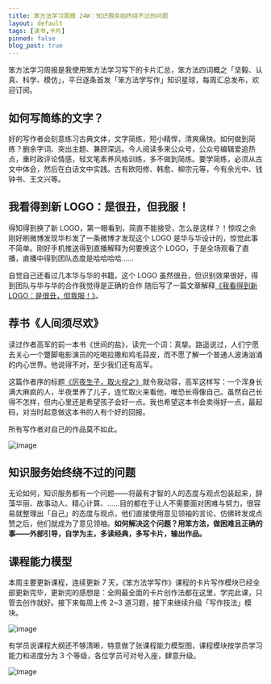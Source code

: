```yaml
---
title: 笨方法学习周报 24W：知识服务始终绕不过的问题
layout: default
tags: [读书,卡片]
pinned: false
blog_post: true
---
```


笨方法学习周报是我使用笨方法学习写下的卡片汇总，笨方法四词概之「坚毅、认真、科学、模仿」，平日逐条首发「笨方法学写作」知识星球，每周汇总发布，欢迎订阅。


## 如何写简练的文字？

好的写作者会刻意练习古典文体，文字简练，短小精悍，清爽痛快。如何做到简练？删余字词、突出主题、兼顾深远。今人阅读多来公众号，公众号编辑爱追热点，重时政评论情感，轻文笔素养风格训练，多不做到简练。要学简练，必须从古文中体会，然后在白话文中实践。古有欧阳修、韩愈、柳宗元等，今有余光中、钱钟书、王文兴等。


## 我看得到新 LOGO：是很丑，但我服！

得知得到换了新 LOGO，第一眼看到，简直不能接受，怎么是这样？！惊叹之余刚好刷微博发现华杉发了一条微博才发现这个 LOGO 是华与华设计的，惊觉此事不简单。刚好手机推送得到直播解释为何要换这个 LOGO，于是全场观看了直播，直播中得到团队态度是哈哈哈哈……

自觉自己还看过几本华与华的书籍，这个 LOGO 虽然很丑，但识别效果很好，得到团队与华与华的合作我觉得是正确的合作 随后写了一篇文章解释[《我看得到新 LOGO：是很丑，但我服！》](https://www.jianshu.com/p/0367fa740776)。


## 荐书《人间须尽欢》

读过作者高军的前一本书《世间的盐》，读完一个词：真挚。路遥说过，人们宁愿去关心一个蹩脚电影演员的吃喝拉撒和鸡毛蒜皮，而不愿了解一个普通人波涛汹涌的内心世界。他说得不对，至少我们还有高军。

这篇作者序的标题[《厉夜生子，取火视之》](https://www.douban.com/note/671615992/?start=0&post=ok#last)就令我动容，高军这样写：一个浑身长满大麻疯的人，半夜里养了儿子，连忙取火来看他，唯恐长得像自己。虽然自己长得不怎样，但内心里还是希望孩子会好一点。我也希望这本书会卖得好一点，最起码，对当时起意做这本书的人有个好的回报。

所有写作者对自己的作品莫不如此。

![image](http://upload-images.jianshu.io/upload_images/32598-fc23a00a30d9e633?imageMogr2/auto-orient/strip%7CimageView2/2/w/1240)

## 知识服务始终绕不过的问题

无论如何，知识服务都有一个问题——将最有才智的人的态度与观点包装起来，辞藻华丽、故事动人、精心计算、……目的都在于让人不需要面对困难与努力，很容易就整理出「自己」的态度与观点，他们直接使用意见领袖的言论，仿佛转发或点赞之后，他们就成为了意见领袖。**如何解决这个问题？用笨方法，做困难且正确的事——外部引导，自学为主，多读经典，多写卡片，输出作品。**

## 课程能力模型

本周主要更新课程，连续更新 7 天，《笨方法学写作》课程的卡片写作模块已经全部更新完毕，更新完的感想是：全网最全面的卡片创作法都在这里，学完此课，只管去创作就好。接下来每周上传 2~3 道习题，接下来继续升级「写作技法」模块。

![image](http://upload-images.jianshu.io/upload_images/32598-e923079e682a3275?imageMogr2/auto-orient/strip%7CimageView2/2/w/1240)

有学员说课程大纲还不够清晰，特意做了张课程能力模型图，课程模块按学员学习能力和进度分为 3 个等级，各位学员可对号入座，肆意升级。

![image](http://upload-images.jianshu.io/upload_images/32598-243e12c1799cf5d7?imageMogr2/auto-orient/strip%7CimageView2/2/w/1240)
